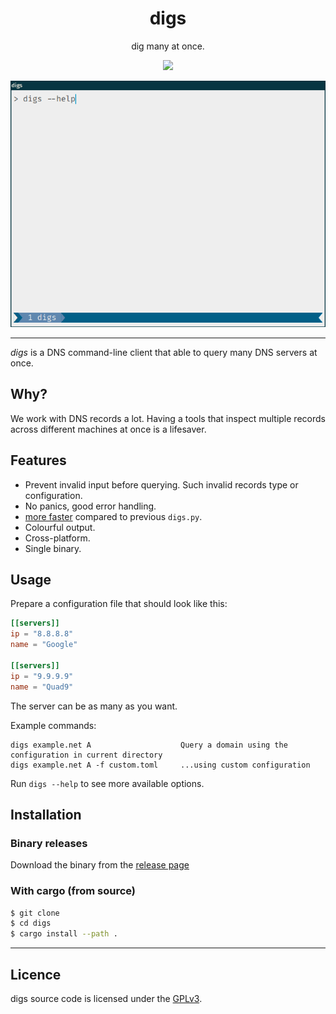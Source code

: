 <div align="center">
<h1>digs</h1>

dig many at once.

<a href="https://github.com/BiznetGIO/digs/actions/workflows/ci.yml">
<img src="https://github.com/BiznetGIO/digs/workflows/ci/badge.svg">
</a>

<p></p>

![A digs demo](docs/demo.gif)

</div>

---

*digs* is a DNS command-line client that able to query many DNS servers at once.

## Why?

We work with DNS records a lot. Having a tools that inspect multiple
records across different machines at once is a lifesaver.

## Features

- Prevent invalid input before querying. Such invalid records type or configuration.
- No panics, good error handling.
- [more faster](docs/benchmark.md) compared to previous `digs.py`.
- Colourful output.
- Cross-platform.
- Single binary.

## Usage

Prepare a configuration file that should look like this:

``` toml
[[servers]]
ip = "8.8.8.8"
name = "Google"

[[servers]]
ip = "9.9.9.9"
name = "Quad9"
```

The server can be as many as you want.

Example commands:

``` 
digs example.net A                    Query a domain using the configuration in current directory
digs example.net A -f custom.toml     ...using custom configuration
```

Run `digs --help` to see more available options.

## Installation

### Binary releases

Download the binary from the [release page](https://github.com/BiznetGIO/digs/releases)

### With cargo (from source)

``` bash
$ git clone 
$ cd digs
$ cargo install --path .
```


---

## Licence

digs source code is licensed under the [GPLv3](https://choosealicense.com/licenses/gpl-3.0/).
